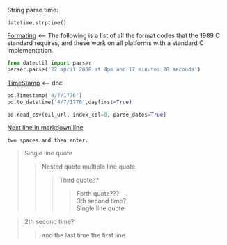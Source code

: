 String parse time:

`datetime.strptime()`

[Formating](https://docs.python.org/3/library/datetime.html#strftime-and-strptime-format-codes) <-- The following is a list of all the format codes that the 1989 C standard requires, and these work on all platforms with a standard C implementation.

```python
from dateutil import parser
parser.parse('22 april 2068 at 4pm and 17 minutes 20 seconds')
```

[TimeStamp](https://pandas.pydata.org/pandas-docs/stable/reference/api/pandas.Timestamp.html) <-- doc

```python
pd.Timestamp('4/7/1776')
pd.to_datetime('4/7/1776',dayfirst=True)
```

```python
pd.read_csv(oil_url, index_col=0, parse_dates=True)
```


[Next line in markdown line](https://learn.microsoft.com/en-us/azure/devops/project/wiki/markdown-guidance?view=azure-devops#markdown-files-or-widgets)


```
two spaces and then enter.
```

> Single line quote
>> Nested quote
>> multiple line
>> quote
>>> Third quote??  
>>>> Forth quote???  
>>> 3th second time?  
> Single line quote

> 2th second time?   
>> and the last time the first line.  
